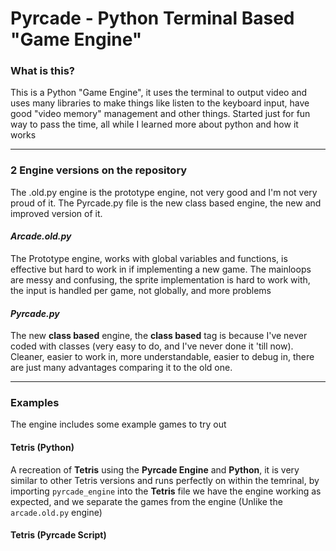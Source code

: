 # Pyrcade - Python Terminal Based "Game Engine"
### What is this?
This is a Python "Game Engine", it uses the terminal to output video and uses many libraries to make things like listen to the keyboard input, have good "video memory" management and other things. Started just for fun way to pass the time, all while I learned more about python and how it works
___
### 2 Engine versions on the repository
The .old.py engine is the prototype engine, not very good and I'm not very proud of it. The Pyrcade.py file is the new class based engine, the new and improved version of it.

#### *Arcade.old.py*
The Prototype engine, works with global variables and functions, is effective but hard to work in if implementing a new game. The mainloops are messy and confusing, the sprite implementation is hard to work with, the input is handled per game, not globally, and more problems

#### *Pyrcade.py*
The new **class based** engine, the **class based** tag is because I've never coded with classes (very easy to do, and I've never done it 'till now). Cleaner, easier to work in, more understandable, easier to debug in, there are just many advantages comparing it to the old one. 
___
### Examples
The engine includes some example games to try out

#### Tetris (Python)
A recreation of __Tetris__ using the __Pyrcade Engine__ and __Python__, it is very similar to other Tetris versions and runs perfectly on within the temrinal, by importing `pyrcade_engine` into the __Tetris__ file we have the engine working as expected, and we separate the games from the engine (Unlike the `arcade.old.py` engine)

#### Tetris (Pyrcade Script)
